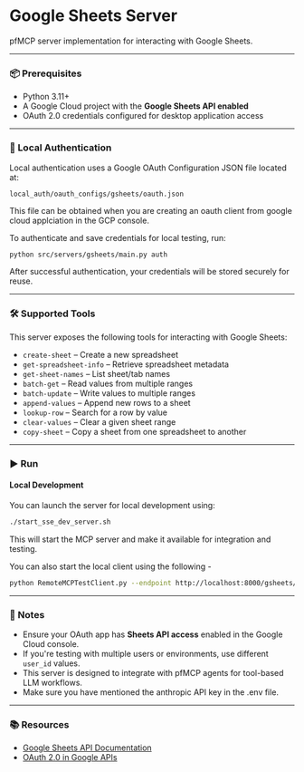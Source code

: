 # Google Sheets Server

pfMCP server implementation for interacting with Google Sheets.

---

### 📦 Prerequisites

- Python 3.11+
- A Google Cloud project with the **Google Sheets API enabled**
- OAuth 2.0 credentials configured for desktop application access

---

### 🔐 Local Authentication

Local authentication uses a Google OAuth Configuration JSON file located at:

```
local_auth/oauth_configs/gsheets/oauth.json
```

This file can be obtained when you are creating an oauth client from google cloud applciation in the GCP console.

To authenticate and save credentials for local testing, run:

```bash
python src/servers/gsheets/main.py auth
```

After successful authentication, your credentials will be stored securely for reuse.

---

### 🛠️ Supported Tools

This server exposes the following tools for interacting with Google Sheets:

- `create-sheet` – Create a new spreadsheet
- `get-spreadsheet-info` – Retrieve spreadsheet metadata
- `get-sheet-names` – List sheet/tab names
- `batch-get` – Read values from multiple ranges
- `batch-update` – Write values to multiple ranges
- `append-values` – Append new rows to a sheet
- `lookup-row` – Search for a row by value
- `clear-values` – Clear a given sheet range
- `copy-sheet` – Copy a sheet from one spreadsheet to another

---

### ▶️ Run

#### Local Development

You can launch the server for local development using:

```bash
./start_sse_dev_server.sh
```

This will start the MCP server and make it available for integration and testing.

You can also start the local client using the following -

```bash
python RemoteMCPTestClient.py --endpoint http://localhost:8000/gsheets/local
```

---

### 📎 Notes

- Ensure your OAuth app has **Sheets API access** enabled in the Google Cloud console.
- If you're testing with multiple users or environments, use different `user_id` values.
- This server is designed to integrate with pfMCP agents for tool-based LLM workflows.
- Make sure you have mentioned the anthropic API key in the .env file.

---

### 📚 Resources

- [Google Sheets API Documentation](https://developers.google.com/sheets/api)
- [OAuth 2.0 in Google APIs](https://developers.google.com/identity/protocols/oauth2)
